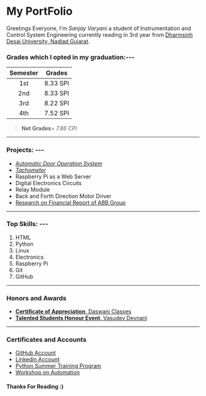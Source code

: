 # My PortFolio

Greetings Everyone,
    I'm _Sanjay Varyani_ a student of Instrumentation and Control System Engineering currently reading in 3rd year from [Dharmsinh Desai University, Nadiad Gujarat](https://www.google.com/maps/place/DHARMSINH+DESAI+UNIVERSITY/@22.6802377,72.87801,17z/data=!3m1!4b1!4m5!3m4!1s0x395e5adf2c171355:0xe1e974ce083657fb!8m2!3d22.6802377!4d72.8801987). 

### Grades which I opted in my graduation:---

|              Semester        |          Grades             |
|:----------------------------:|:---------------------------:|
|               1st            |         8.33 SPI            |
|               2nd            |         8.33 SPI            |
|               3rd            |         8.22 SPI            |
|               4th            |         7.52 SPI            |

>**Net Grades**= _7.86 CPI_
---

### Projects: ---

* [_Automatic Door Operation System_](https://docs.google.com/presentation/d/1kOLK5K_4AnaJ6_s6G98uq509Nm-n_MEPlyGg2AEXE8Q/edit#slide=id.gc6f90357f_0_0)
*  [_Tachometer_](https://www.linkedin.com/posts/sanjay-varyani-b37367188_speedometer-servo-raspberrypi-activity-6879979189441757184-iONQ?utm_source=linkedin_share&utm_medium=member_desktop_web)
* Raspberry Pi as a Web Server
* Digital Electronics Circuits
* Relay Module
* Back and Forth Direction Motor Driver
* [Research on Financial Report of ABB Group](https://docs.google.com/presentation/d/1MymWBW51xfO8ovy6RiZbXa8XlH197upp/edit?usp=sharing&ouid=107735486144818598695&rtpof=true&sd=true) 

---

### Top Skills: ---

1.  HTML  
2.  Python  
3.  Linux  
4.  Electronics  
5.  Raspberry Pi
6.  Git
7.  GitHub
---

### Honors and Awards

* [**Certificate of Appreciation**, Daswani Classes](https://drive.google.com/file/d/1hCW_GqwA9Ic-xf3W4eSKUGUbsfasaukT/view?usp=sharing)
* [**Talented Students Honour Event**, Vasudev Devnani](https://drive.google.com/file/d/1fowi_e_MZAu_Az5cXTz-N2wNeMZbdEhF/view?usp=sharing)

----

### Certificates and Accounts

* [GitHub Account ](https://github.com/sanjaykv02/My-Portfolio)
* [Linkedin Account](https://www.linkedin.com/in/sanjay-varyani-b37367188/)
*  [Python Summer Training Program](https://drive.google.com/file/d/1vKqkBTVJqES4W2Zc5b-l-vClrSVFbtEv/view)
* [Workshop on Automation](https://drive.google.com/file/d/14Y1BNJK1zatVV1xVzOzBr1XiQuHPtqYD/view)


#### Thanks For Reading :)
